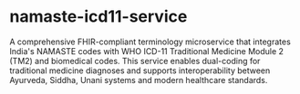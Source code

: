 # namaste-icd11-service
A comprehensive FHIR-compliant terminology microservice that integrates India's NAMASTE codes with WHO ICD-11 Traditional Medicine Module 2 (TM2) and biomedical codes. This service enables dual-coding for traditional medicine diagnoses and supports interoperability between Ayurveda, Siddha, Unani systems and modern healthcare standards.
